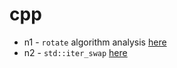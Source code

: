 # cpp

- n1 - `rotate` algorithm analysis [here](./n1/NOTE.md)
- n2 - `std::iter_swap` [here](./n2/NOTE.md)
